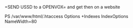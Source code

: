 =SEND USSD to a OPENVOX=
and get then on a website 

PS /var/www/html/.htaccess
Options +Indexes
IndexOptions NameWidth=80
